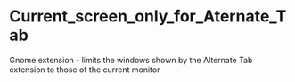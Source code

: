 # Current_screen_only_for_Aternate_Tab
Gnome extension - limits the windows shown by the Alternate Tab extension to those of the current monitor

